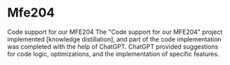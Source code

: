 # Mfe204
Code support for our MFE204
The "Code support for our MFE204" project implemented [knowledge distillation], and part of the code implementation was completed with the help of ChatGPT. ChatGPT provided suggestions for code logic, optimizations, and the implementation of specific features.
